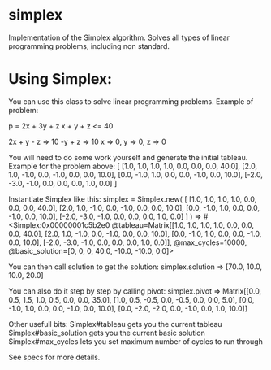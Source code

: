 # simplex
Implementation of the Simplex algorithm. Solves all types of linear programming problems, including non standard.

# Using Simplex:

You can use this class to solve linear programming problems. Example of problem:

p = 2x + 3y + z
x + y + z <= 40

2x + y - z => 10
-y + z => 10
x => 0, y => 0, z => 0

You will need to do some work yourself and generate the initial tableau. Example for the problem above:
[
[1.0, 1.0, 1.0, 1.0, 0.0, 0.0, 0.0, 40.0],
[2.0, 1.0, -1.0, 0.0, -1.0, 0.0, 0.0, 10.0],
[0.0, -1.0, 1.0, 0.0, 0.0, -1.0, 0.0, 10.0],
[-2.0, -3.0, -1.0, 0.0, 0.0, 0.0, 1.0, 0.0]
]

Instantiate Simplex like this:
simplex = Simplex.new( [
[1.0, 1.0, 1.0, 1.0, 0.0, 0.0, 0.0, 40.0],
[2.0, 1.0, -1.0, 0.0, -1.0, 0.0, 0.0, 10.0],
[0.0, -1.0, 1.0, 0.0, 0.0, -1.0, 0.0, 10.0],
[-2.0, -3.0, -1.0, 0.0, 0.0, 0.0, 1.0, 0.0] 
] )
 => #<Simplex:0x00000001c5b2e0 @tableau=Matrix[[1.0, 1.0, 1.0, 1.0, 0.0, 0.0, 0.0, 40.0], 
 [2.0, 1.0, -1.0, 0.0, -1.0, 0.0, 0.0, 10.0], [0.0, -1.0, 1.0, 0.0, 0.0, -1.0, 0.0, 10.0], 
 [-2.0, -3.0, -1.0, 0.0, 0.0, 0.0, 1.0, 0.0]], @max_cycles=10000, 
 @basic_solution=[0, 0, 0, 40.0, -10.0, -10.0, 0.0]> 
 
You can then call solution to get the solution:
simplex.solution
 => [70.0, 10.0, 10.0, 20.0] 
 
You can also do it step by step by calling pivot:
simplex.pivot
=> Matrix[[0.0, 0.5, 1.5, 1.0, 0.5, 0.0, 0.0, 35.0], [1.0, 0.5, -0.5, 0.0, -0.5, 0.0, 0.0, 5.0], 
[0.0, -1.0, 1.0, 0.0, 0.0, -1.0, 0.0, 10.0], [0.0, -2.0, -2.0, 0.0, -1.0, 0.0, 1.0, 10.0]]

Other usefull bits:
Simplex#tableau gets you the current tableau
Simplex#basic_solution gets you the current basic solution
Simplex#max_cycles lets you set maximum number of cycles to run through

See specs for more details.
